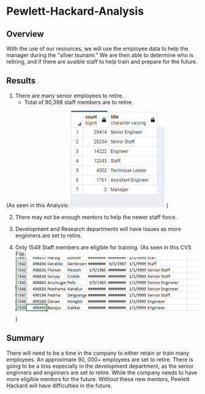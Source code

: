 # Pewlett-Hackard-Analysis

## Overview
With the use of our resources, we will use the employee data to help the manager during the "silver tsunami."  We are then able to determine who is retiring, and if there are avaible staff to help train and prepare for the future.

## Results

1. There are many senior employees to retire.
    - Total of 90,398 staff members are to retire.

(As seen in this Analysis: 
![This is an image](https://github.com/sadayas/Pewlett-Hackard-Analysis/blob/main/Images/retirementcount.png?raw=true) )

2. There may not be enough mentors to help the newer staff force.
3. Development and Research departments will have issues as more enginners are set to retire.

4. Only 1549 Staff members are eligible for training.
	(As seen in this CVS File: 
![This is an image](https://github.com/sadayas/Pewlett-Hackard-Analysis/blob/main/Images/mentornum.png?raw=true) )


## Summary
There will need to be a time in the company to either retain or train many employees.  An approximate 90, 000+ employees are set to retire.  There is going to be a loss especially in the development department, as the senior enginners and enginners are set to retire.  While the company needs to have more eligible mentors for the future.  Without these new mentors, Pewlett Hackard will have difficulties in the future.

